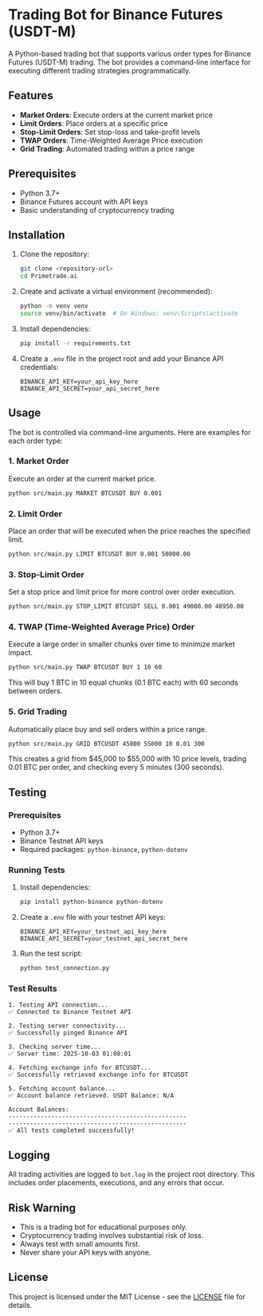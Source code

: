 # Trading Bot for Binance Futures (USDT-M)

A Python-based trading bot that supports various order types for Binance Futures (USDT-M) trading. The bot provides a command-line interface for executing different trading strategies programmatically.

## Features

- **Market Orders**: Execute orders at the current market price
- **Limit Orders**: Place orders at a specific price
- **Stop-Limit Orders**: Set stop-loss and take-profit levels
- **TWAP Orders**: Time-Weighted Average Price execution
- **Grid Trading**: Automated trading within a price range

## Prerequisites

- Python 3.7+
- Binance Futures account with API keys
- Basic understanding of cryptocurrency trading

## Installation

1. Clone the repository:
   ```bash
   git clone <repository-url>
   cd Primetrade.ai
   ```

2. Create and activate a virtual environment (recommended):
   ```bash
   python -m venv venv
   source venv/bin/activate  # On Windows: venv\Scripts\activate
   ```

3. Install dependencies:
   ```bash
   pip install -r requirements.txt
   ```

4. Create a `.env` file in the project root and add your Binance API credentials:
   ```
   BINANCE_API_KEY=your_api_key_here
   BINANCE_API_SECRET=your_api_secret_here
   ```

## Usage

The bot is controlled via command-line arguments. Here are examples for each order type:

### 1. Market Order
Execute an order at the current market price.

```bash
python src/main.py MARKET BTCUSDT BUY 0.001
```

### 2. Limit Order
Place an order that will be executed when the price reaches the specified limit.

```bash
python src/main.py LIMIT BTCUSDT BUY 0.001 50000.00
```

### 3. Stop-Limit Order
Set a stop price and limit price for more control over order execution.

```bash
python src/main.py STOP_LIMIT BTCUSDT SELL 0.001 49000.00 48950.00
```

### 4. TWAP (Time-Weighted Average Price) Order
Execute a large order in smaller chunks over time to minimize market impact.

```bash
python src/main.py TWAP BTCUSDT BUY 1 10 60
```
This will buy 1 BTC in 10 equal chunks (0.1 BTC each) with 60 seconds between orders.

### 5. Grid Trading
Automatically place buy and sell orders within a price range.

```bash
python src/main.py GRID BTCUSDT 45000 55000 10 0.01 300
```
This creates a grid from $45,000 to $55,000 with 10 price levels, trading 0.01 BTC per order, and checking every 5 minutes (300 seconds).

## Testing

### Prerequisites
- Python 3.7+
- Binance Testnet API keys
- Required packages: `python-binance`, `python-dotenv`

### Running Tests

1. Install dependencies:
   ```bash
   pip install python-binance python-dotenv
   ```

2. Create a `.env` file with your testnet API keys:
   ```
   BINANCE_API_KEY=your_testnet_api_key_here
   BINANCE_API_SECRET=your_testnet_api_secret_here
   ```

3. Run the test script:
   ```bash
   python test_connection.py
   ```

### Test Results

```
1. Testing API connection...
✅ Connected to Binance Testnet API

2. Testing server connectivity...
✅ Successfully pinged Binance API

3. Checking server time...
✅ Server time: 2025-10-03 01:08:01

4. Fetching exchange info for BTCUSDT...
✅ Successfully retrieved exchange info for BTCUSDT

5. Fetching account balance...
✅ Account balance retrieved. USDT Balance: N/A

Account Balances:
--------------------------------------------------
--------------------------------------------------
✅ All tests completed successfully!
```

## Logging

All trading activities are logged to `bot.log` in the project root directory. This includes order placements, executions, and any errors that occur.

## Risk Warning

- This is a trading bot for educational purposes only.
- Cryptocurrency trading involves substantial risk of loss.
- Always test with small amounts first.
- Never share your API keys with anyone.

## License

This project is licensed under the MIT License - see the [LICENSE](LICENSE) file for details.
